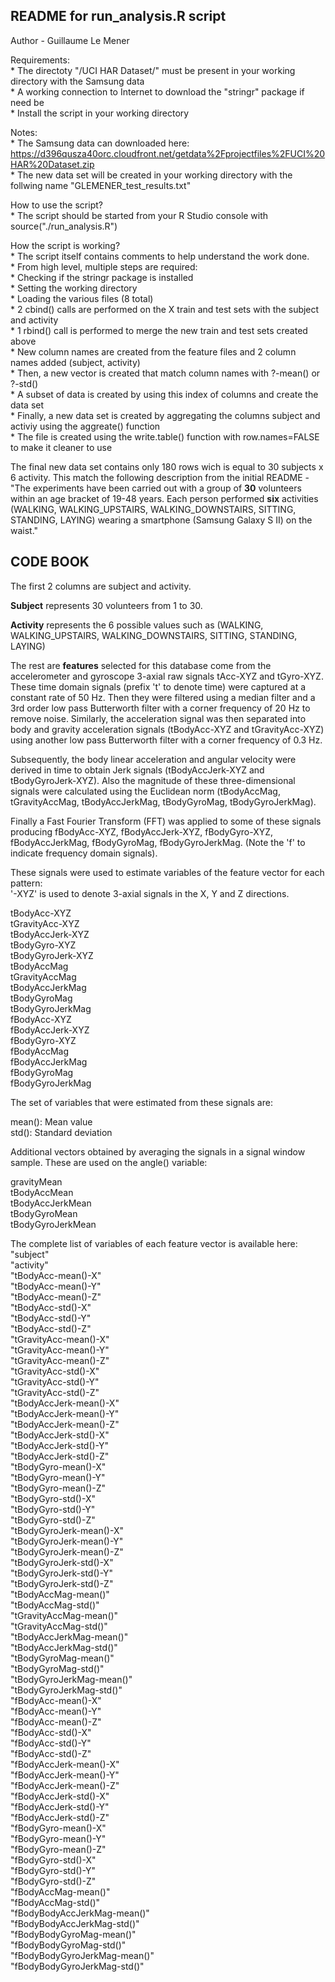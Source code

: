 README for run_analysis.R script
--------------------------------
Author - Guillaume Le Mener

Requirements:  
        * The directoty "/UCI HAR Dataset/" must be present in your working directory with the Samsung data  
        * A working connection to Internet to download the "stringr" package if need be    
        * Install the script in your working directory  

Notes:  
        * The Samsung data can downloaded here:
        https://d396qusza40orc.cloudfront.net/getdata%2Fprojectfiles%2FUCI%20HAR%20Dataset.zip   
        * The new data set will be created in your working directory with the follwing name
        "GLEMENER_test_results.txt"  
        
How to use the script?  
        * The script should be started from your R Studio console with source("./run_analysis.R")
        
How the script is working?  
        * The script itself contains comments to help understand the work done.  
        * From high level, multiple steps are required:  
        * Checking if the stringr package is installed  
        * Setting the working directory  
        * Loading the various files (8 total)  
        * 2 cbind() calls are performed on the X train and test sets with the subject and activity  
        * 1 rbind() call is performed to merge the new train and test sets created above  
        * New column names are created from the feature files and 2 column names added (subject, activity)  
        * Then, a new vector is created that match column names with ?-mean() or ?-std()  
        * A subset of data is created by using this index of columns and create the data set  
        * Finally, a new data set is created by aggregating the columns subject and activiy using the aggreate() function  
        * The file is created using the write.table() function with row.names=FALSE to make it cleaner to use  
        
The final new data set contains only 180 rows wich is equal to 30 subjects x 6 activity. This match the following description from the initial README - "The experiments have been carried out with a group of **30** volunteers within an age bracket of 19-48 years. Each person performed **six** activities (WALKING, WALKING_UPSTAIRS, WALKING_DOWNSTAIRS, SITTING, STANDING, LAYING) wearing a smartphone (Samsung Galaxy S II) on the waist."  

CODE BOOK
---------

The first 2 columns are subject and activity.  

**Subject** represents 30 volunteers from 1 to 30. 

**Activity** represents the 6 possible values such as (WALKING, WALKING_UPSTAIRS, WALKING_DOWNSTAIRS, SITTING, STANDING, LAYING)

The rest are **features** selected for this database come from the accelerometer and gyroscope 3-axial raw signals tAcc-XYZ and tGyro-XYZ. These time domain signals (prefix 't' to denote time) were captured at a constant rate of 50 Hz. Then they were filtered using a median filter and a 3rd order low pass Butterworth filter with a corner frequency of 20 Hz to remove noise. Similarly, the acceleration signal was then separated into body and gravity acceleration signals (tBodyAcc-XYZ and tGravityAcc-XYZ) using another low pass Butterworth filter with a corner frequency of 0.3 Hz. 

Subsequently, the body linear acceleration and angular velocity were derived in time to obtain Jerk signals (tBodyAccJerk-XYZ and tBodyGyroJerk-XYZ). Also the magnitude of these three-dimensional signals were calculated using the Euclidean norm (tBodyAccMag, tGravityAccMag, tBodyAccJerkMag, tBodyGyroMag, tBodyGyroJerkMag). 

Finally a Fast Fourier Transform (FFT) was applied to some of these signals producing fBodyAcc-XYZ, fBodyAccJerk-XYZ, fBodyGyro-XYZ, fBodyAccJerkMag, fBodyGyroMag, fBodyGyroJerkMag. (Note the 'f' to indicate frequency domain signals). 

These signals were used to estimate variables of the feature vector for each pattern:  
'-XYZ' is used to denote 3-axial signals in the X, Y and Z directions.

tBodyAcc-XYZ  
tGravityAcc-XYZ  
tBodyAccJerk-XYZ  
tBodyGyro-XYZ  
tBodyGyroJerk-XYZ  
tBodyAccMag  
tGravityAccMag  
tBodyAccJerkMag  
tBodyGyroMag  
tBodyGyroJerkMag  
fBodyAcc-XYZ  
fBodyAccJerk-XYZ  
fBodyGyro-XYZ  
fBodyAccMag  
fBodyAccJerkMag  
fBodyGyroMag  
fBodyGyroJerkMag  

The set of variables that were estimated from these signals are:  

mean(): Mean value  
std(): Standard deviation  

Additional vectors obtained by averaging the signals in a signal window sample. These are used on the angle() variable:  

gravityMean  
tBodyAccMean  
tBodyAccJerkMean  
tBodyGyroMean  
tBodyGyroJerkMean  
  
The complete list of variables of each feature vector is available here:  
"subject"  
"activity"  
"tBodyAcc-mean()-X"  
"tBodyAcc-mean()-Y"  
"tBodyAcc-mean()-Z"  
"tBodyAcc-std()-X"  
"tBodyAcc-std()-Y"  
"tBodyAcc-std()-Z"  
"tGravityAcc-mean()-X"  
"tGravityAcc-mean()-Y"  
"tGravityAcc-mean()-Z"  
"tGravityAcc-std()-X"  
"tGravityAcc-std()-Y"  
"tGravityAcc-std()-Z"  
"tBodyAccJerk-mean()-X"  
"tBodyAccJerk-mean()-Y"  
"tBodyAccJerk-mean()-Z"  
"tBodyAccJerk-std()-X"  
"tBodyAccJerk-std()-Y"  
"tBodyAccJerk-std()-Z"  
"tBodyGyro-mean()-X"  
"tBodyGyro-mean()-Y"  
"tBodyGyro-mean()-Z"  
"tBodyGyro-std()-X"  
"tBodyGyro-std()-Y"  
"tBodyGyro-std()-Z"  
"tBodyGyroJerk-mean()-X"  
"tBodyGyroJerk-mean()-Y"  
"tBodyGyroJerk-mean()-Z"  
"tBodyGyroJerk-std()-X"  
"tBodyGyroJerk-std()-Y"  
"tBodyGyroJerk-std()-Z"  
"tBodyAccMag-mean()"  
"tBodyAccMag-std()"  
"tGravityAccMag-mean()"  
"tGravityAccMag-std()"  
"tBodyAccJerkMag-mean()"  
"tBodyAccJerkMag-std()"  
"tBodyGyroMag-mean()"  
"tBodyGyroMag-std()"  
"tBodyGyroJerkMag-mean()"  
"tBodyGyroJerkMag-std()"  
"fBodyAcc-mean()-X"  
"fBodyAcc-mean()-Y"  
"fBodyAcc-mean()-Z"  
"fBodyAcc-std()-X"  
"fBodyAcc-std()-Y"  
"fBodyAcc-std()-Z"  
"fBodyAccJerk-mean()-X"  
"fBodyAccJerk-mean()-Y"  
"fBodyAccJerk-mean()-Z"  
"fBodyAccJerk-std()-X"  
"fBodyAccJerk-std()-Y"  
"fBodyAccJerk-std()-Z"  
"fBodyGyro-mean()-X"  
"fBodyGyro-mean()-Y"  
"fBodyGyro-mean()-Z"  
"fBodyGyro-std()-X"  
"fBodyGyro-std()-Y"  
"fBodyGyro-std()-Z"  
"fBodyAccMag-mean()"  
"fBodyAccMag-std()"  
"fBodyBodyAccJerkMag-mean()"  
"fBodyBodyAccJerkMag-std()"  
"fBodyBodyGyroMag-mean()"  
"fBodyBodyGyroMag-std()"  
"fBodyBodyGyroJerkMag-mean()"  
"fBodyBodyGyroJerkMag-std()"  



        